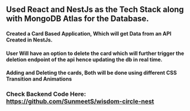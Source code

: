 ## Used React and NestJs as the Tech Stack along with MongoDB Atlas for the Database.

#### Created a Card Based Application, Which will get Data from an API Created in NestJs. 
#### User Will have an option to delete the card which will further trigger the deletion endpoint of the api hence updating the db in real time. 
#### Adding and Deleting the cards, Both will be done using different CSS Transition and Animations

### Check Backend Code Here: https://github.com/SunmeetS/wisdom-circle-nest
